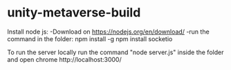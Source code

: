 # unity-metaverse-build

Install node js:
 -Download on https://nodejs.org/en/download/
 -run the command in the folder:
   npm install -g
   npm install socketio

To run the server locally run the command "node server.js" inside the folder and open chrome http://localhost:3000/
